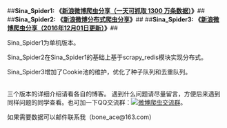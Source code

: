 ##**Sina_Spider1: 《[新浪微博爬虫分享（一天可抓取 1300 万条数据）](http://blog.csdn.net/bone_ace/article/details/50903178)》**##
##**Sina_Spider2: 《[新浪微博分布式爬虫分享](http://blog.csdn.net/bone_ace/article/details/50904718)》**##
##**Sina_Spider3: 《[新浪微博爬虫分享（2016年12月01日更新）](http://blog.csdn.net/bone_ace/article/details/53379904)》**##
<p>
<p>
Sina_Spider1为单机版本。<p>
Sina_Spider2在Sina_Spider1的基础上基于scrapy_redis模块实现分布式。<p>
Sina_Spider3增加了Cookie池的维护，优化了种子队列和去重队列。<p>
<br>
三个版本的详细介绍请看各自的博客。
遇到什么问题请尽量留言，方便后来遇到同样问题的同学查看。也可加一下QQ交流群：<a target="_blank" href="//shang.qq.com/wpa/qunwpa?idkey=a3e1d79f8c7e12b9db5ac680375d7174a91384f288d3ba16e1781c2587872560"><img border="0" src="//pub.idqqimg.com/wpa/images/group.png" alt="微博爬虫交流群" title="微博爬虫交流群"></a>。
<p><p>
如果需要数据可以邮件联系我（bone_ace@163.com）
